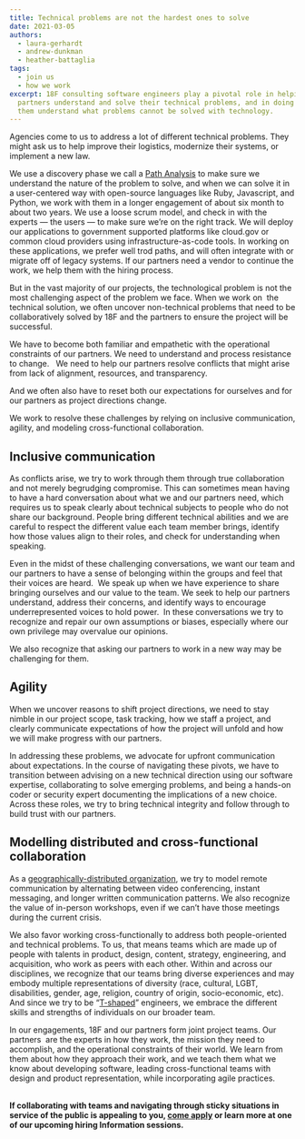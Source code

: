 ```yaml
---
title: Technical problems are not the hardest ones to solve
date: 2021-03-05
authors:
  - laura-gerhardt
  - andrew-dunkman
  - heather-battaglia
tags:
  - join us
  - how we work
excerpt: 18F consulting software engineers play a pivotal role in helping our
  partners understand and solve their technical problems, and in doing so help
  them understand what problems cannot be solved with technology.
---
```

Agencies come to us to address a lot of different technical problems. They might ask us to help improve their logistics, modernize their systems, or implement a new law.

We use a discovery phase we call a [Path Analysis](https://18f.gsa.gov/2021/02/02/path-analysis-technical-assessments-toward-more-durable-usable-systems/) to make sure we understand the nature of the problem to solve, and when we can solve it in a user-centered way with open-source languages like Ruby, Javascript, and Python, we work with them in a longer engagement of about six month to about two years. We use a loose scrum model, and check in with the experts — the users — to make sure we’re on the right track. We will deploy our applications to government supported platforms like cloud.gov or common cloud providers using infrastructure-as-code tools. In working on these applications, we prefer well trod paths, and will often integrate with or migrate off of legacy systems. If our partners need a vendor to continue the work, we help them with the hiring process.

But in the vast majority of our projects, the technological problem is not the most challenging aspect of the problem we face. When we work on  the technical solution, we often uncover non-technical problems that need to be collaboratively solved by 18F and the partners to ensure the project will be successful. 

We have to become both familiar and empathetic with the operational constraints of our partners. We need to understand and process resistance to change.   We need to help our partners resolve conflicts that might arise from lack of alignment, resources, and transparency. 

And we often also have to reset both our expectations for ourselves and for our partners as project directions change. 

We work to resolve these challenges by relying on inclusive communication, agility, and modeling cross-functional collaboration.

## Inclusive communication

As conflicts arise, we try to work through them through true collaboration and not merely begrudging compromise. This can sometimes mean having to have a hard conversation about what we and our partners need, which requires us to speak clearly about technical subjects to people who do not share our background. People bring different technical abilities and we are careful to respect the different value each team member brings, identify how those values align to their roles, and check for understanding when speaking. 

Even in the midst of these challenging conversations, we want our team and our partners to have a sense of belonging within the groups and feel that their voices are heard.  We speak up when we have experience to share bringing ourselves and our value to the team. We seek to help our partners understand, address their concerns, and identify ways to encourage underrepresented voices to hold power.  In these conversations we try to recognize and repair our own assumptions or biases, especially where our own privilege may overvalue our opinions.  

We also recognize that asking our partners to work in a new way may be challenging for them.

## Agility

When we uncover reasons to shift project directions, we need to stay nimble in our project scope, task tracking, how we staff a project, and clearly communicate expectations of how the project will unfold and how we will make progress with our partners.

In addressing these problems, we advocate for upfront communication about expectations. In the course of navigating these pivots, we have to transition between advising on a new technical direction using our software expertise, collaborating to solve emerging problems, and being a hands-on coder or security expert documenting the implications of a new choice. Across these roles, we try to bring technical integrity and follow through to build trust with our partners.

## Modelling distributed and cross-functional collaboration

As a [geographically-distributed organization](https://18f.gsa.gov/2021/01/12/building-distributed-teams/), we try to model remote communication by alternating between video conferencing, instant messaging, and longer written communication patterns. We also recognize the value of in-person workshops, even if we can’t have those meetings during the current crisis.

We also favor working cross-functionally to address both people-oriented and technical problems. To us, that means teams which are made up of people with talents in product, design, content, strategy, engineering, and acquisition, who work as peers with each other. Within and across our disciplines, we recognize that our teams bring diverse experiences and may embody multiple representations of diversity (race, cultural, LGBT, disabilities, gender, age, religion, country of origin, socio-economic, etc). And since we try to be “[T-shaped](https://en.wikipedia.org/wiki/T-shaped_skills)” engineers, we embrace the different skills and strengths of individuals on our broader team.  

In our engagements, 18F and our partners form joint project teams. Our partners  are the experts in how they work, the mission they need to accomplish, and the operational constraints of their world. We learn from them about how they approach their work, and we teach them what we know about developing software, leading cross-functional teams with design and product representation, while incorporating agile practices. 

**\
If collaborating with teams and navigating through sticky situations in service of the public is appealing to you, [come apply](https://join.tts.gsa.gov/) or learn more at one of our upcoming hiring Information sessions.**
